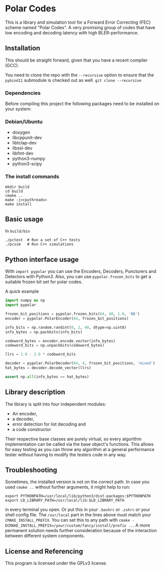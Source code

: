 # Polar Codes #
This is a library and simulation tool for a Forward Error Correcting (FEC)
scheme named "Polar Codes". A very promising group of codes that have low
encoding and decoding latency with high BLER-performance.

## Installation
This should be straight forward, given that you have a recent compiler (GCC).

You need to clone the repo with the `--recursive` option to ensure that the `pybind11` submodule is checked out as well.
`git clone --recursive`

### Dependencies
Before compiling this project the following packages need to be installed
on your system:

### Debian/Ubuntu
- doxygen
- libcppunit-dev
- libtclap-dev
- libssl-dev
- libfmt-dev
- python3-numpy
- python3-scipy

### The install commands
```
mkdir build
cd build
cmake ..
make -j<cputhreads>
make install
```

## Basic usage
In `build/bin`
```
./pctest  # Run a set of C++ tests
./pcsim   # Run C++ simulations
```

## Python interface usage
With `import pypolar` you can use the Encoders, Decoders, Puncturers and Detectors with Python3. Also, you can use `pypolar.frozen_bits` to get a suitable frozen bit set for polar codes.

A quick example
```python
import numpy as np
import pypolar

frozen_bit_positions = pypolar.frozen_bits(64, 40, 1.0, 'BB')
encoder = pypolar.PolarEncoder(64, frozen_bit_positions)

info_bits = np.random.randint(0, 2, 40, dtype=np.uint8)
info_bytes = np.packbits(info_bits)

codeword_bytes = encoder.encode_vector(info_bytes)
codeword_bits = np.unpackbits(codeword_bytes)

llrs = 1.0 - 2.0 * codeword_bits

decoder = pypolar.PolarDecoder(64, 4, frozen_bit_positions, 'mixed')
hat_bytes = decoder.decode_vector(llrs)

assert np.all(info_bytes == hat_bytes)
```

## Library description #
The library is split into four independent modules:

- An encoder,
- a decoder,
- error detection for list decoding and
- a code constructor

Their respective base classes are purely virtual, so every algorithm
implementation can be called via the base object's functions. This allows for
easy testing as you can throw any algorithm at a general performance tester
without having to modify the testers code in any way.


## Troubleshooting
Sometimes, the installed version is not on the correct path. In case you used `cmake ..` without further arguments, it might help to run:
```
export PYTHONPATH=/usr/local/lib/python3/dist-packages:$PYTHONPATH
export LD_LIBRARY_PATH=/usr/local/lib:$LD_LIBRARY_PATH
```
in every terminal you open. Or put this in your `.bashrc` or `.zshrc` or your shell config file. The `/usr/local` part in the lines above must match your `CMAKE_INSTALL_PREFIX`. You can set this to any path with `cmake -DCMAKE_INSTALL_PREFIX=/your/custom/fancy/install/prefix ..`. A more permanent solution needs further consideration because of the interaction between different system components.

## License and Referencing
This program is licensed under the GPLv3 license.
